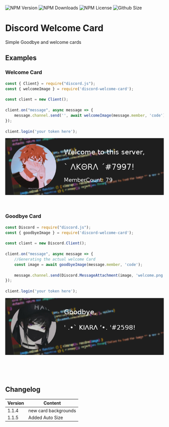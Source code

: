 ![NPM Version](https://img.shields.io/npm/v/discord-welcome-card?color=00DEC8&style=for-the-badge)
![NPM Downloads](https://img.shields.io/npm/dt/discord-welcome-card?color=00DEC8&style=for-the-badge)
![NPM License](https://img.shields.io/npm/l/discord-welcome-card?color=00DEC8&style=for-the-badge)
![Github Size](https://img.shields.io/github/repo-size/AKORA-Studios/DiscordWelcomeCard?color=00DEC8&label=SIZE&style=for-the-badge)

#  Discord Welcome Card
Simple Goodbye and welcome cards

## Examples
###  Welcome Card
```javascript
const { Client} = require("discord.js");
const { welcomeImage } = require('discord-welcome-card');

const client = new Client();

client.on("message", async message => {
    message.channel.send('', await welcomeImage(message.member, 'code'))
});

client.login('your token here');
```
![Image](examples/welcome.png)

<br />


###  Goodbye Card
```javascript
const Discord = require("discord.js");
const { goodbyeImage } = require('discord-welcome-card');

const client = new Discord.Client();

client.on("message", async message => {
    //Generating the actual welcome Card
    const image = await goodbyeImage(message.member, 'code');

    message.channel.send(Discord.MessageAttachment(image, 'welcome.png'))
});

client.login('your token here');
```
![Image](examples/goodbye.png)

<br /><br /><br />



##  Changelog
| Version  | Content |
| ------------- | ------------- |
| 1.1.4  | new card backgrounds  |
| 1.1.5  | Added Auto Size  |
